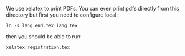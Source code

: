 We use xelatex to print PDFs. You can even print pdfs directly from this directory but first you need to configure local:

```
ln -s lang.end.tex lang.tex
```

then you should be able to run:

```
xelatex registration.tex
```
